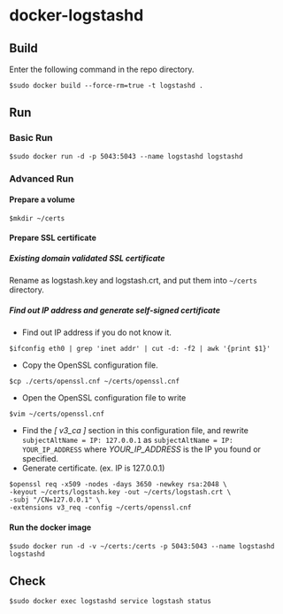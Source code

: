 # docker-logstashd

## Build

Enter the following command in the repo directory.
```
$sudo docker build --force-rm=true -t logstashd .
```

## Run

### Basic Run

```
$sudo docker run -d -p 5043:5043 --name logstashd logstashd
```

### Advanced Run

#### Prepare a volume

```
$mkdir ~/certs
```

#### Prepare SSL certificate  

##### Existing domain validated SSL certificate

Rename as logstash.key and logstash.crt, and put them into `~/certs` directory.

##### Find out IP address and generate self-signed certificate

+ Find out IP address if you do not know it.  
```
$ifconfig eth0 | grep 'inet addr' | cut -d: -f2 | awk '{print $1}'
```
+ Copy the OpenSSL configuration file.
```
$cp ./certs/openssl.cnf ~/certs/openssl.cnf
```
+ Open the OpenSSL configuration file to write  
```
$vim ~/certs/openssl.cnf
```
+ Find the _[ v3\_ca ]_ section in this configuration file, and rewrite `subjectAltName = IP: 127.0.0.1` as `subjectAltName = IP: YOUR_IP_ADDRESS` where _YOUR_IP_ADDRESS_ is the IP you found or specified.
+ Generate certificate. (ex. IP is 127.0.0.1)
```
$openssl req -x509 -nodes -days 3650 -newkey rsa:2048 \
-keyout ~/certs/logstash.key -out ~/certs/logstash.crt \
-subj "/CN=127.0.0.1" \
-extensions v3_req -config ~/certs/openssl.cnf
```

#### Run the docker image

```
$sudo docker run -d -v ~/certs:/certs -p 5043:5043 --name logstashd logstashd
```

## Check

```
$sudo docker exec logstashd service logstash status
```

